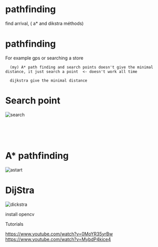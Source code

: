 # pathfinding
find arrival, ( a* and dikstra méthods)

<h1>pathfinding</h1>


For example gps or searching a store




      (my) A* path finding and search points doesn't give the minimal distance, it just search a point  <- doesn't work all time

      dijkstra give the minimal distance
           
           
<h1>Search point</h1>

![search](https://user-images.githubusercontent.com/54853371/86051825-5426bc80-ba56-11ea-8e3a-cc5a7c44de5d.gif)

<br><br><br>

<h1>A* pathfinding</h1>

![astart](https://user-images.githubusercontent.com/54853371/86051857-630d6f00-ba56-11ea-814d-6d76cd8c476a.gif)


<h1>DijStra</h1>

![dickstra](https://user-images.githubusercontent.com/54853371/86051896-77ea0280-ba56-11ea-81bd-3db722ededd7.gif)



install opencv


Tutorials

https://www.youtube.com/watch?v=0MoYR35yrBw
https://www.youtube.com/watch?v=MybdP4kice4
